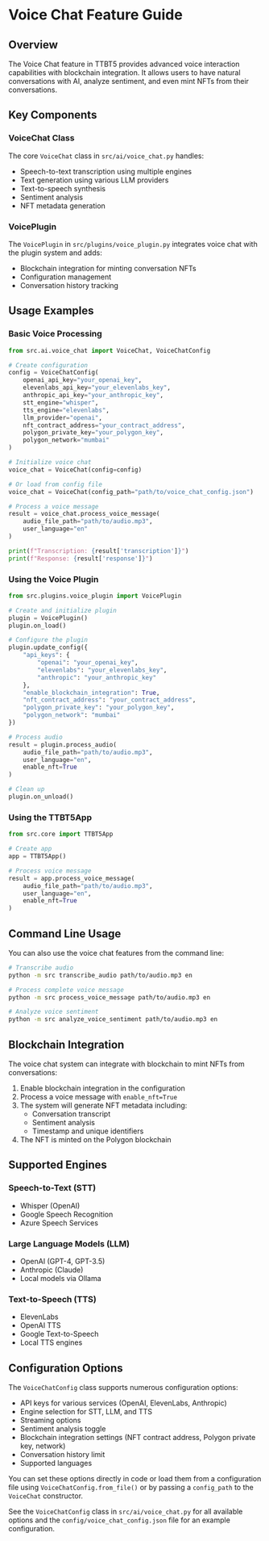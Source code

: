 # Voice Chat Feature Guide

## Overview

The Voice Chat feature in TTBT5 provides advanced voice interaction capabilities with blockchain integration. It allows users to have natural conversations with AI, analyze sentiment, and even mint NFTs from their conversations.

## Key Components

### VoiceChat Class

The core `VoiceChat` class in `src/ai/voice_chat.py` handles:

- Speech-to-text transcription using multiple engines
- Text generation using various LLM providers
- Text-to-speech synthesis
- Sentiment analysis
- NFT metadata generation

### VoicePlugin

The `VoicePlugin` in `src/plugins/voice_plugin.py` integrates voice chat with the plugin system and adds:

- Blockchain integration for minting conversation NFTs
- Configuration management
- Conversation history tracking

## Usage Examples

### Basic Voice Processing

```python
from src.ai.voice_chat import VoiceChat, VoiceChatConfig

# Create configuration
config = VoiceChatConfig(
    openai_api_key="your_openai_key",
    elevenlabs_api_key="your_elevenlabs_key",
    anthropic_api_key="your_anthropic_key",
    stt_engine="whisper",
    tts_engine="elevenlabs",
    llm_provider="openai",
    nft_contract_address="your_contract_address",
    polygon_private_key="your_polygon_key",
    polygon_network="mumbai"
)

# Initialize voice chat
voice_chat = VoiceChat(config=config)

# Or load from config file
voice_chat = VoiceChat(config_path="path/to/voice_chat_config.json")

# Process a voice message
result = voice_chat.process_voice_message(
    audio_file_path="path/to/audio.mp3",
    user_language="en"
)

print(f"Transcription: {result['transcription']}")
print(f"Response: {result['response']}")
```

### Using the Voice Plugin

```python
from src.plugins.voice_plugin import VoicePlugin

# Create and initialize plugin
plugin = VoicePlugin()
plugin.on_load()

# Configure the plugin
plugin.update_config({
    "api_keys": {
        "openai": "your_openai_key",
        "elevenlabs": "your_elevenlabs_key",
        "anthropic": "your_anthropic_key"
    },
    "enable_blockchain_integration": True,
    "nft_contract_address": "your_contract_address",
    "polygon_private_key": "your_polygon_key",
    "polygon_network": "mumbai"
})

# Process audio
result = plugin.process_audio(
    audio_file_path="path/to/audio.mp3",
    user_language="en",
    enable_nft=True
)

# Clean up
plugin.on_unload()
```

### Using the TTBT5App

```python
from src.core import TTBT5App

# Create app
app = TTBT5App()

# Process voice message
result = app.process_voice_message(
    audio_file_path="path/to/audio.mp3",
    user_language="en",
    enable_nft=True
)
```

## Command Line Usage

You can also use the voice chat features from the command line:

```bash
# Transcribe audio
python -m src transcribe_audio path/to/audio.mp3 en

# Process complete voice message
python -m src process_voice_message path/to/audio.mp3 en

# Analyze voice sentiment
python -m src analyze_voice_sentiment path/to/audio.mp3 en
```

## Blockchain Integration

The voice chat system can integrate with blockchain to mint NFTs from conversations:

1. Enable blockchain integration in the configuration
2. Process a voice message with `enable_nft=True`
3. The system will generate NFT metadata including:
   - Conversation transcript
   - Sentiment analysis
   - Timestamp and unique identifiers
4. The NFT is minted on the Polygon blockchain

## Supported Engines

### Speech-to-Text (STT)
- Whisper (OpenAI)
- Google Speech Recognition
- Azure Speech Services

### Large Language Models (LLM)
- OpenAI (GPT-4, GPT-3.5)
- Anthropic (Claude)
- Local models via Ollama

### Text-to-Speech (TTS)
- ElevenLabs
- OpenAI TTS
- Google Text-to-Speech
- Local TTS engines

## Configuration Options

The `VoiceChatConfig` class supports numerous configuration options:

- API keys for various services (OpenAI, ElevenLabs, Anthropic)
- Engine selection for STT, LLM, and TTS
- Streaming options
- Sentiment analysis toggle
- Blockchain integration settings (NFT contract address, Polygon private key, network)
- Conversation history limit
- Supported languages

You can set these options directly in code or load them from a configuration file using `VoiceChatConfig.from_file()` or by passing a `config_path` to the `VoiceChat` constructor.

See the `VoiceChatConfig` class in `src/ai/voice_chat.py` for all available options and the `config/voice_chat_config.json` file for an example configuration.